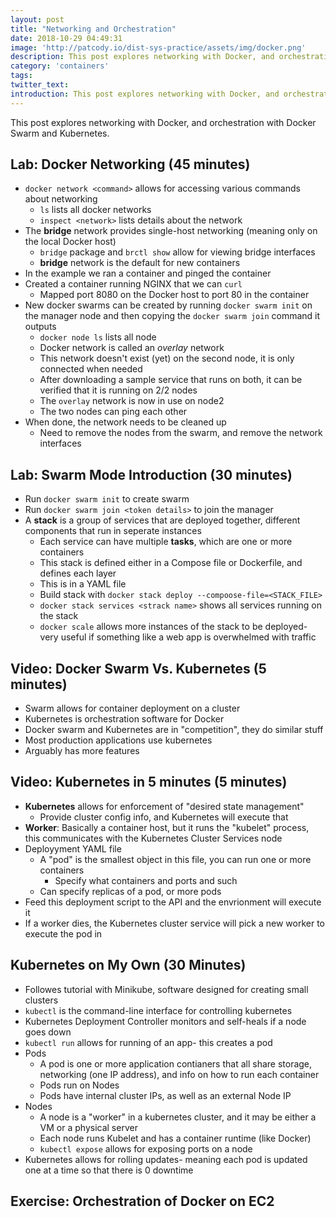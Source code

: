 ```yaml
---
layout: post
title: "Networking and Orchestration"
date: 2018-10-29 04:49:31
image: 'http://patcody.io/dist-sys-practice/assets/img/docker.png'
description: This post explores networking with Docker, and orchestration with Docker Swarm and Kubernetes.
category: 'containers'
tags:
twitter_text:
introduction: This post explores networking with Docker, and orchestration with Docker Swarm and Kubernetes.
---
```


This post explores networking with Docker, and orchestration with Docker Swarm and Kubernetes.

## Lab: Docker Networking (45 minutes)

- `docker network <command>` allows for accessing various commands about networking
  - `ls` lists all docker networks
  - `inspect <network>` lists details about the network
- The **bridge** network provides single-host networking (meaning only on the local Docker host)
  - `bridge` package and `brctl show` allow for viewing bridge interfaces
  - **bridge** network is the default for new containers
- In the example we ran a container and pinged the container
- Created a container running NGINX that we can `curl`
  - Mapped port 8080 on the Docker host to port 80 in the container
- New docker swarms can be created by running `docker swarm init` on the manager node and then copying the `docker swarm join` command it outputs
  - `docker node ls` lists all node
  - Docker network is called an _overlay_ network
  - This network doesn't exist (yet) on the second node, it is only connected when needed
  - After downloading a sample service that runs on both, it can be verified that it is running on 2/2 nodes
  - The `overlay` network is now in use on node2
  - The two nodes can ping each other
- When done, the network needs to be cleaned up
  - Need to remove the nodes from the swarm, and remove the network interfaces

## Lab: Swarm Mode Introduction (30 minutes)

- Run `docker swarm init` to create swarm
- Run `docker swarm join <token details>` to join the manager
- A **stack** is a group of services that are deployed together, different components that run in seperate instances
  - Each service can have multiple **tasks**, which are one or more containers
  - This stack is defined either in a Compose file or Dockerfile, and defines each layer
  - This is in a YAML file
  - Build stack with `docker stack deploy --compoose-file=<STACK_FILE>`
  - `docker stack services <strack name>` shows all services running on the stack
  - `docker scale` allows more instances of the stack to be deployed- very useful if something like a web app is overwhelmed with traffic

## Video: Docker Swarm Vs. Kubernetes (5 minutes)

- Swarm allows for container deployment on a cluster
- Kubernetes is orchestration software for Docker
- Docker swarm and Kubernetes are in "competition", they do similar stuff
- Most production applications use kubernetes
- Arguably has more features

## Video: Kubernetes in 5 minutes (5 minutes)

- **Kubernetes** allows for enforcement of "desired state management"
  - Provide cluster config info, and Kubernetes will execute that
- **Worker**: Basically a container host, but it runs the "kubelet" process, this communicates with the Kubernetes Cluster Services node
- Deployyment YAML file
  - A "pod" is the smallest object in this file, you can run one or more containers
    - Specify what containers and ports and such
  - Can specify replicas of a pod, or more pods
- Feed this deployment script to the API and the envrionment will execute it
- If a worker dies, the Kubernetes cluster service will pick a new worker to execute the pod in

## Kubernetes on My Own (30 Minutes)

- Followes tutorial with Minikube, software designed for creating small clusters
- `kubectl` is the command-line interface for controlling kubernetes
- Kubernetes Deployment Controller monitors and self-heals if a node goes down
- `kubectl run` allows for running of an app- this creates a pod
- Pods 
  - A pod is one or more application contianers that all share storage, networking (one IP address), and info on how to run each container
  - Pods run on Nodes
  - Pods have internal cluster IPs, as well as an external Node IP
- Nodes
  - A node is a "worker" in a kubernetes cluster, and it may be either a VM or a physical server
  - Each node runs Kubelet and has a container runtime (like Docker)
  - `kubectl expose` allows for exposing ports on a node
- Kubernetes allows for rolling updates- meaning each pod is updated one at a time so that there is 0 downtime

## Exercise: Orchestration of Docker on EC2
